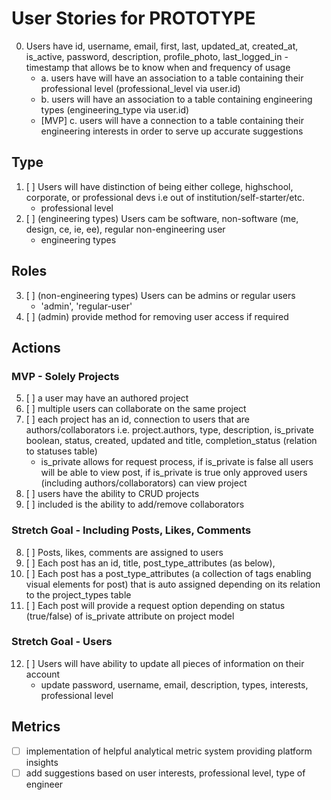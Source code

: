 # User Stories for PROTOTYPE

0. Users have id, username, email, first, last, updated_at, created_at, is_active, password, description, profile_photo, last_logged_in - timestamp that allows be to know when and frequency of usage
    - a. users have will have an association to a table containing their professional level (professional_level via user.id)
    - b. users will have an association to a table containing engineering types (engineering_type via user.id)
    - [MVP] c. users will have a connection to a table containing their engineering interests in order to serve up accurate suggestions

## Type
1. [ ] Users will have distinction of being either college, highschool, corporate, or professional devs i.e out of institution/self-starter/etc.
    - professional level
2. [ ] (engineering types) Users cam be software, non-software (me, design, ce, ie, ee), regular non-engineering user
    - engineering types

## Roles
3. [ ] (non-engineering types) Users can be admins or regular users
    - 'admin', 'regular-user'
4. [ ] (admin) provide method for removing user access if required

## Actions

### MVP - Solely Projects
5. [ ] a user may have an authored project
6. [ ] multiple users can collaborate on the same project
7. [ ] each project has an id, connection to users that are authors/collaborators i.e. project.authors, type, description, is_private boolean, status, created, updated and title, completion_status (relation to statuses table)
    - is_private allows for request process, if is_private is false all users will be able to view post, if is_private is true only approved users (including authors/collaborators) can view project
8. [ ] users have the ability to CRUD projects
9. [ ] included is the ability to add/remove collaborators

### Stretch Goal - Including Posts, Likes, Comments
8. [ ] Posts, likes, comments are assigned to users
9. [ ] Each post has an id, title, post_type_attributes (as below),
10. [ ] Each post has a post_type_attributes (a collection of tags enabling visual elements for post) that is auto assigned depending on its relation to the project_types table
11. [ ] Each post will provide a request option depending on status (true/false) of is_private attribute on project model

### Stretch Goal - Users
12. [ ] Users will have ability to update all pieces of information on their account
    - update password, username, email, description, types, interests, professional level

## Metrics
- [ ] implementation of helpful analytical metric system providing platform insights
- [ ] add suggestions based on user interests, professional level, type of engineer
